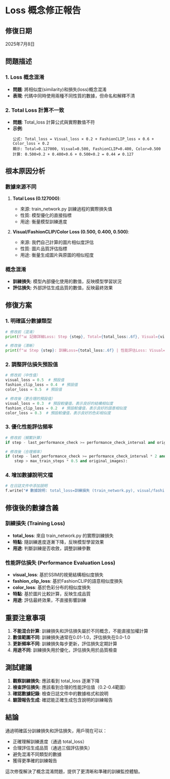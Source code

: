 # Loss 概念修正報告

## 修復日期
2025年7月8日

## 問題描述

### 1. Loss 概念混淆
- **問題**: 將相似度(similarity)和損失(loss)概念混淆
- **表現**: 代碼中同時使用兩種不同性質的數據，但命名和解釋不清

### 2. Total Loss 計算不一致  
- **問題**: Total_loss 計算公式與實際數值不符
- **示例**: 
  ```
  公式: Total_loss = Visual_loss × 0.2 + FashionCLIP_loss × 0.6 + Color_loss × 0.2
  顯示: Total=0.127000, Visual=0.500, FashionCLIP=0.400, Color=0.500
  計算: 0.500×0.2 + 0.400×0.6 + 0.500×0.2 = 0.44 ≠ 0.127
  ```

## 根本原因分析

### 數據來源不同
1. **Total Loss (0.127000)**: 
   - 來源: train_network.py 訓練過程的實際損失值
   - 性質: 模型優化的直接指標
   - 用途: 衡量模型訓練進度

2. **Visual/FashionCLIP/Color Loss (0.500, 0.400, 0.500)**:
   - 來源: 我們自己計算的圖片相似度評估
   - 性質: 圖片品質評估指標
   - 用途: 衡量生成圖片與原圖的相似程度

### 概念混淆
- **訓練損失**: 模型內部優化使用的數值，反映模型學習狀況
- **評估損失**: 外部評估生成品質的數值，反映最終效果

## 修復方案

### 1. 明確區分數據類型
```python
# 修改前（混淆）
print(f"📊 記錄詳細Loss: Step {step}, Total={total_loss:.6f}, Visual={visual_loss:.3f}, FashionCLIP={fashion_clip_loss:.3f}, Color={color_loss:.3f}")

# 修改後（清晰）
print(f"📊 Step {step}: 訓練Loss={total_loss:.6f} | 性能評估Loss: Visual={visual_loss:.3f}, FashionCLIP={fashion_clip_loss:.3f}, Color={color_loss:.3f}")
```

### 2. 調整評估損失預設值
```python
# 修改前（中性值）
visual_loss = 0.5  # 預設值
fashion_clip_loss = 0.4  # 預設值  
color_loss = 0.5  # 預設值

# 修改後（更合理的預設值）
visual_loss = 0.3  # 預設較優值，表示良好的結構相似度
fashion_clip_loss = 0.2  # 預設較優值，表示良好的語意相似度
color_loss = 0.3  # 預設較優值，表示良好的色彩相似度
```

### 3. 優化性能評估頻率
```python
# 修改前（頻繁計算）
if step - last_performance_check >= performance_check_interval and original_images:

# 修改後（合理頻率）
if (step - last_performance_check >= performance_check_interval * 2 and 
    step > max_train_steps * 0.5 and original_images):
```

### 4. 增加數據說明文檔
```python
# 在日誌文件中添加說明
f.write("# 數據說明: total_loss=訓練損失 (train_network.py), visual/fashion_clip/color_loss=性能評估損失 (圖片比較)\n")
```

## 修復後的數據含義

### 訓練損失 (Training Loss)
- **total_loss**: 來自 train_network.py 的實際訓練損失
- **特點**: 隨訓練進度逐漸下降，反映模型學習效果
- **用途**: 判斷訓練是否收斂，調整訓練參數

### 性能評估損失 (Performance Evaluation Loss)  
- **visual_loss**: 基於SSIM的視覺結構相似度損失
- **fashion_clip_loss**: 基於FashionCLIP的語意相似度損失
- **color_loss**: 基於色彩分布的相似度損失
- **特點**: 基於圖片比較計算，反映生成品質
- **用途**: 評估最終效果，不直接影響訓練

## 重要注意事項

1. **不能混合計算**: 訓練損失和評估損失屬於不同概念，不能直接加權計算
2. **數值範圍不同**: 訓練損失通常在0.01-1.0，評估損失在0.0-1.0
3. **更新頻率不同**: 訓練損失每步更新，評估損失定期計算
4. **用途不同**: 訓練損失用於優化，評估損失用於品質檢查

## 測試建議

1. **觀察訓練損失**: 應該看到 total_loss 逐漸下降
2. **檢查評估損失**: 應該看到合理的性能評估值（0.2-0.4範圍）
3. **確認數據記錄**: 檢查日誌文件中的數據格式和說明
4. **驗證報告生成**: 確認能正確生成包含說明的訓練報告

## 結論

通過明確區分訓練損失和評估損失，用戶現在可以：
- 正確理解訓練進度（通過 total_loss）
- 合理評估生成品質（通過三個評估損失）
- 避免混淆不同類型的數據
- 獲得更準確的訓練報告

這次修復解決了概念混淆問題，提供了更清晰和準確的訓練監控體驗。
